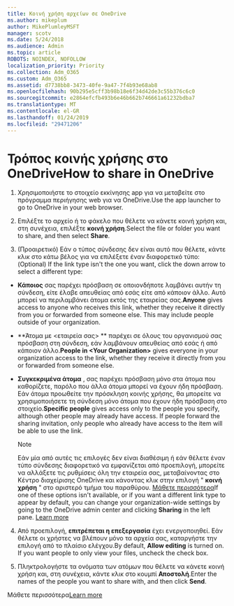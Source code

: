 ```yaml
---
title: Κοινή χρήση αρχείων σε OneDrive
ms.author: mikeplum
author: MikePlumleyMSFT
manager: scotv
ms.date: 5/24/2018
ms.audience: Admin
ms.topic: article
ROBOTS: NOINDEX, NOFOLLOW
localization_priority: Priority
ms.collection: Adm_O365
ms.custom: Adm_O365
ms.assetid: d7738bb8-3473-40fe-9a47-7f4b93e68ab8
ms.openlocfilehash: 90b295e5cff3b98b18e6f34d42de3c55b376c6c0
ms.sourcegitcommit: e2864efcfb493b6e46b662b746661a61232bdba7
ms.translationtype: MT
ms.contentlocale: el-GR
ms.lasthandoff: 01/24/2019
ms.locfileid: "29471206"
---
```

# <a name="how-to-share-in-onedrive"></a><span data-ttu-id="5a699-102">Τρόπος κοινής χρήσης στο OneDrive</span><span class="sxs-lookup"><span data-stu-id="5a699-102">How to share in OneDrive</span></span>

1. <span data-ttu-id="5a699-103">Χρησιμοποιήστε το στοιχείο εκκίνησης app για να μεταβείτε στο πρόγραμμα περιήγησης web για να OneDrive.</span><span class="sxs-lookup"><span data-stu-id="5a699-103">Use the app launcher to go to OneDrive in your web browser.</span></span> 
    
2. <span data-ttu-id="5a699-104">Επιλέξτε το αρχείο ή το φάκελο που θέλετε να κάνετε κοινή χρήση και, στη συνέχεια, επιλέξτε **κοινή χρήση**.</span><span class="sxs-lookup"><span data-stu-id="5a699-104">Select the file or folder you want to share, and then select **Share**.</span></span>
    
3. <span data-ttu-id="5a699-105">(Προαιρετικό) Εάν ο τύπος σύνδεσης δεν είναι αυτό που θέλετε, κάντε κλικ στο κάτω βέλος για να επιλέξετε έναν διαφορετικό τύπο:</span><span class="sxs-lookup"><span data-stu-id="5a699-105">(Optional) If the link type isn't the one you want, click the down arrow to select a different type:</span></span>
    
  - <span data-ttu-id="5a699-p101">**Κάποιος** σας παρέχει πρόσβαση σε οποιονδήποτε λαμβάνει αυτήν τη σύνδεση, είτε έλαβε απευθείας από εσάς είτε από κάποιον άλλο. Αυτό μπορεί να περιλαμβάνει άτομα εκτός της εταιρείας σας.</span><span class="sxs-lookup"><span data-stu-id="5a699-p101">**Anyone** gives access to anyone who receives this link, whether they receive it directly from you or forwarded from someone else. This may include people outside of your organization.</span></span> 
    
  - <span data-ttu-id="5a699-108">\*\*Άτομα με \<εταιρεία σας\> \*\* παρέχει σε όλους του οργανισμού σας πρόσβαση στη σύνδεση, εάν λαμβάνουν απευθείας από εσάς ή από κάποιον άλλο.</span><span class="sxs-lookup"><span data-stu-id="5a699-108">**People in \<Your Organization\>** gives everyone in your organization access to the link, whether they receive it directly from you or forwarded from someone else.</span></span> 
    
  - <span data-ttu-id="5a699-p102">**Συγκεκριμένα άτομα** , σας παρέχει πρόσβαση μόνο στα άτομα που καθορίζετε, παρόλο που άλλα άτομα μπορεί να έχουν ήδη πρόσβαση. Εάν άτομα προωθείτε την πρόσκληση κοινής χρήσης, θα μπορείτε να χρησιμοποιήσετε τη σύνδεση μόνο άτομα που έχουν ήδη πρόσβαση στο στοιχείο.</span><span class="sxs-lookup"><span data-stu-id="5a699-p102">**Specific people** gives access only to the people you specify, although other people may already have access. If people forward the sharing invitation, only people who already have access to the item will be able to use the link.</span></span> 
    
    > [!NOTE]
    > <span data-ttu-id="5a699-p103">Εάν μία από αυτές τις επιλογές δεν είναι διαθέσιμη ή εάν θέλετε έναν τύπο σύνδεσης διαφορετικό να εμφανίζεται από προεπιλογή, μπορείτε να αλλάξετε τις ρυθμίσεις όλη την εταιρεία σας, μεταβαίνοντας στο Κέντρο διαχείρισης OneDrive και κάνοντας κλικ στην επιλογή " **κοινή χρήση** " στο αριστερό τμήμα του παραθύρου. [Μάθετε περισσότερα](https://go.microsoft.com/fwlink/?linkid=871961)</span><span class="sxs-lookup"><span data-stu-id="5a699-p103">If one of these options isn't available, or if you want a different link type to appear by default, you can change your organization-wide settings by going to the OneDrive admin center and clicking **Sharing** in the left pane. [Learn more](https://go.microsoft.com/fwlink/?linkid=871961)</span></span>
  
4. <span data-ttu-id="5a699-p104">Από προεπιλογή, **επιτρέπεται η επεξεργασία** έχει ενεργοποιηθεί. Εάν θέλετε οι χρήστες να βλέπουν μόνο τα αρχεία σας, καταργήστε την επιλογή από το πλαίσιο ελέγχου.</span><span class="sxs-lookup"><span data-stu-id="5a699-p104">By default, **Allow editing** is turned on. If you want people to only view your files, uncheck the check box.</span></span> 
    
5. <span data-ttu-id="5a699-115">Πληκτρολογήστε τα ονόματα των ατόμων που θέλετε να κάνετε κοινή χρήση και, στη συνέχεια, κάντε κλικ στο κουμπί **Αποστολή**.</span><span class="sxs-lookup"><span data-stu-id="5a699-115">Enter the names of the people you want to share with, and then click **Send**.</span></span>
    
<span data-ttu-id="5a699-116">Μάθετε περισσότερα</span><span class="sxs-lookup"><span data-stu-id="5a699-116">[Learn more](https://go.microsoft.com/fwlink/?linkid=871861)</span></span>
  

